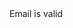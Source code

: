 <?xml version='1.0' encoding='UTF-8'?>
<copyRulesNode inputColumnType="string" ruleType="Validity Rule" ruleTypeLabel="Validity Rule" name="Email" elemId="12059691" inputColumn="Input column containing Explanation" code="cp_exp_email" type="CopyRule">
	<description>Email is valid</description>
	<ruleExplanationWrapper>
		<ruleExplanationNode description="Empty field." elemId="12059693" code="EMAIL_EMPTY"/>
		<ruleExplanationNode description="Input e-mail address has an invalid format or has an unknown TLD." elemId="12059694" code="EMAIL_INVALID"/>
		<ruleExplanationNode description="Input e-mail address contains only a TLD after @ (corresponding to the RFC 2822 standard), however the domain is considered suspicious." elemId="12059695" code="EMAIL_AMBIGUOUS_DOMAIN"/>
		<ruleExplanationNode description="Email address is valid, however, the input value needs to be somewhat cleansed (brackets removed, i.e. &lt;email&gt; -&gt; email ). " elemId="12059696" code="EMAIL_CLEANSED"/>
	</ruleExplanationWrapper>
</copyRulesNode>